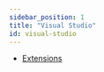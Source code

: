 ```yaml
---
sidebar_position: 1
title: "Visual Studio"
id: visual-studio
---
```


- [Extensions](./visual-studio-addons.md)
